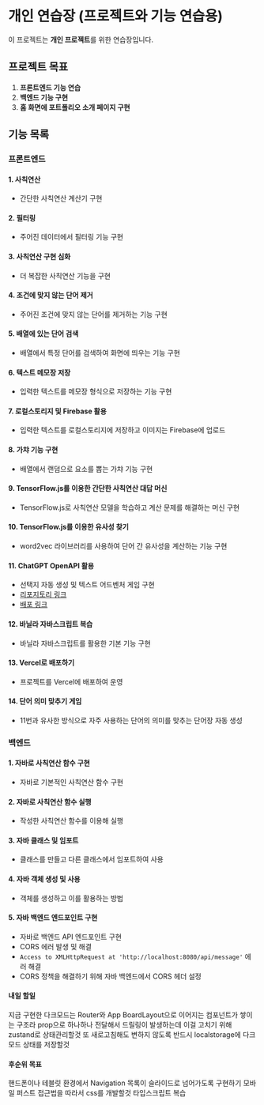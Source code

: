# 개인 연습장 (프로젝트와 기능 연습용)

이 프로젝트는 **개인 프로젝트**를 위한 연습장입니다.

## 프로젝트 목표

1. **프론트엔드 기능 연습**
2. **백엔드 기능 구현**
3. **홈 화면에 포트폴리오 소개 페이지 구현**

## 기능 목록

### 프론트엔드

#### 1. 사칙연산

- 간단한 사칙연산 계산기 구현

#### 2. 필터링

- 주어진 데이터에서 필터링 기능 구현

#### 3. 사칙연산 구현 심화

- 더 복잡한 사칙연산 기능을 구현

#### 4. 조건에 맞지 않는 단어 제거

- 주어진 조건에 맞지 않는 단어를 제거하는 기능 구현

#### 5. 배열에 있는 단어 검색

- 배열에서 특정 단어를 검색하여 화면에 띄우는 기능 구현

#### 6. 텍스트 메모장 저장

- 입력한 텍스트를 메모장 형식으로 저장하는 기능 구현

#### 7. 로컬스토리지 및 Firebase 활용

- 입력한 텍스트를 로컬스토리지에 저장하고 이미지는 Firebase에 업로드

#### 8. 가챠 기능 구현

- 배열에서 랜덤으로 요소를 뽑는 가챠 기능 구현

#### 9. TensorFlow.js를 이용한 간단한 사칙연산 대답 머신

- TensorFlow.js로 사칙연산 모델을 학습하고 계산 문제를 해결하는 머신 구현

#### 10. TensorFlow.js를 이용한 유사성 찾기

- word2vec 라이브러리를 사용하여 단어 간 유사성을 계산하는 기능 구현

#### 11. ChatGPT OpenAPI 활용

- 선택지 자동 생성 및 텍스트 어드벤처 게임 구현
- [리포지토리 링크](https://github.com/mkhajiit/ai-advanture)
- [배포 링크](https://ai-advanture-git-main-mkhajiits-projects.vercel.app)

#### 12. 바닐라 자바스크립트 복습

- 바닐라 자바스크립트를 활용한 기본 기능 구현

#### 13. Vercel로 배포하기

- 프로젝트를 Vercel에 배포하여 운영

#### 14. 단어 의미 맞추기 게임

- 11번과 유사한 방식으로 자주 사용하는 단어의 의미를 맞추는 단어장 자동 생성

### 백엔드

#### 1. 자바로 사칙연산 함수 구현

- 자바로 기본적인 사칙연산 함수 구현

#### 2. 자바로 사칙연산 함수 실행

- 작성한 사칙연산 함수를 이용해 실행

#### 3. 자바 클래스 및 임포트

- 클래스를 만들고 다른 클래스에서 임포트하여 사용

#### 4. 자바 객체 생성 및 사용

- 객체를 생성하고 이를 활용하는 방법

#### 5. 자바 백엔드 엔드포인트 구현

- 자바로 백엔드 API 엔드포인트 구현
- CORS 에러 발생 및 해결
- `Access to XMLHttpRequest at 'http://localhost:8080/api/message'` 에러 해결
- CORS 정책을 해결하기 위해 자바 백엔드에서 CORS 헤더 설정

#### 내일 할일

지금 구현한 다크모드는 Router와 App BoardLayout으로 이어지는 컴포넌트가 쌓이는 구조라
prop으로 하나하나 전달해서 드릴링이 발생하는데 이걸 고치기 위해 zustand로 상태관리할것
또 새로고침해도 변하지 않도록 반드시 localstorage에 다크모드 상태를 저장할것

#### 후순위 목표

핸드폰이나 테블릿 환경에서 Navigation 목록이 슬라이드로 넘어가도록 구현하기
모바일 퍼스트 접근법을 따라서 css를 개발할것
타입스크립트 복습
